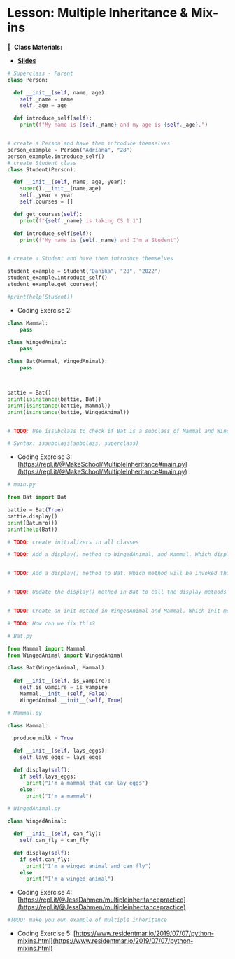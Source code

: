 <!-- .slide: data-background="./Images/header.svg" data-background-repeat="none" data-background-size="40% 40%" data-background-position="center 10%" class="header" -->
# Lesson: Multiple Inheritance & Mix-ins

<!-- Put a link to the slides so that students can find them -->

**📝 &nbsp;Class Materials:** 
  <!-- Put a link to the slides -->
* [**Slides**](https://docs.google.com/presentation/d/1XNlnRFBA6fJeifNT3ecG1LSHr_xR7ll5lgLXi-OXsdE/edit?usp=sharing)

<!-- * **Repls:**
  * Coding Exercise 1: [https://repl.it/@MakeSchool/inheritanceoverridingpractice](https://repl.it/@MakeSchool/inheritanceoverridingpractice) -->

```python
# Superclass - Parent
class Person:

  def __init__(self, name, age):
    self._name = name
    self._age = age

  def introduce_self(self):
    print(f"My name is {self._name} and my age is {self._age}.")


# create a Person and have them introduce themselves
person_example = Person("Adriana", "28")
person_example.introduce_self()
# create Student class
class Student(Person):

  def __init__(self, name, age, year):
    super().__init__(name,age)
    self._year = year
    self.courses = [] 

  def get_courses(self):
    print(f"{self._name} is taking CS 1.1") 

  def introduce_self(self):
    print(f"My name is {self._name} and I'm a Student")


# create a Student and have them introduce themselves

student_example = Student("Danika", "28", "2022")
student_example.introduce_self()
student_example.get_courses()

#print(help(Student))
```

  * Coding Exercise 2: <!-- [https://repl.it/@MakeSchool/MultipleInheritanceSyntax#main.py](https://repl.it/@MakeSchool/MultipleInheritanceSyntax#main.py) -->

```python
class Mammal:
    pass

class WingedAnimal:
    pass

class Bat(Mammal, WingedAnimal):
    pass



battie = Bat()
print(isinstance(battie, Bat))
print(isinstance(battie, Mammal))
print(isinstance(battie, WingedAnimal))


# TODO: Use issubclass to check if Bat is a subclass of Mammal and WingedAnimal

# Syntax: issubclass(subclass, superclass)

```

  * Coding Exercise 3: [https://repl.it/@MakeSchool/MultipleInheritance#main.py](https://repl.it/@MakeSchool/MultipleInheritance#main.py)

```python
# main.py

from Bat import Bat

battie = Bat(True)
battie.display()
print(Bat.mro())
print(help(Bat))

# TODO: create initializers in all classes

# TODO: Add a display() method to WingedAnimal, and Mammal. Which display will be called first?


# TODO: Add a display() method to Bat. Which method will be invoked this time when we use .display()?


# TODO: Update the display() method in Bat to call the display methods in Mammal and WingedAnimal


# TODO: Create an init method in WingedAnimal and Mammal. Which init method will be used when we create a Bat object?

# TODO: How can we fix this?

```

```python
# Bat.py

from Mammal import Mammal
from WingedAnimal import WingedAnimal

class Bat(WingedAnimal, Mammal):
  
  def __init__(self, is_vampire):
    self.is_vampire = is_vampire
    Mammal.__init__(self, False)
    WingedAnimal.__init__(self, True)

```

```python
# Mammal.py

class Mammal:

  produce_milk = True

  def __init__(self, lays_eggs):
    self.lays_eggs = lays_eggs

  def display(self):
    if self.lays_eggs:
      print("I'm a mammal that can lay eggs")
    else:
      print("I'm a mammal")

```

```python
# WingedAnimal.py

class WingedAnimal:

  def __init__(self, can_fly):
    self.can_fly = can_fly

  def display(self):
    if self.can_fly:
      print("I'm a winged animal and can fly")
    else:
      print("I'm a winged animal")

```

  * Coding Exercise 4: [https://repl.it/@JessDahmen/multipleinheritancepractice](https://repl.it/@JessDahmen/multipleinheritancepractice)

```python
#TODO: make you own example of multiple inheritance
```

  * Coding Exercise 5: [https://www.residentmar.io/2019/07/07/python-mixins.html](https://www.residentmar.io/2019/07/07/python-mixins.html)

```python

```

<!-- > -->
